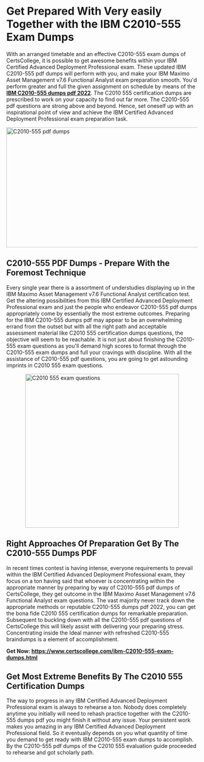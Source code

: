 <h1><strong>Get Prepared With Very easily Together with the IBM C2010-555 Exam Dumps&nbsp;</strong></h1>
<p><span style="font-weight: 400;">With an arranged timetable and an effective  C2010-555 exam dumps of CertsCollege, it is possible to get awesome benefits within your IBM Certified Advanced Deployment Professional exam. These updated IBM C2010-555 pdf dumps will perform with you, and make your IBM Maximo Asset Management v7.6 Functional Analyst exam preparation smooth. You'd perform greater and full the given assignment on schedule by means of the <strong><a href="https://www.certscollege.com/ibm-C2010-555-exam-dumps.html">IBM C2010-555 dumps pdf 2022</a></strong>. The C2010 555 certification dumps are prescribed to work on your capacity to find out far more. The  C2010-555 pdf questions are strong above and beyond. Hence, set oneself up with an inspirational point of view and achieve the IBM Certified Advanced Deployment Professional exam preparation task.&nbsp;</span></p>
<p><span style="font-weight: 400;"><img style="display: block; margin-left: auto; margin-right: auto;" src="https://i.ibb.co/CPDK3ps/Yellow-and-Blue-Initiative-Blog-Banner.png" alt="C2010-555 pdf dumps" width="559" height="315" /></span></p>
<h2><strong>C2010-555 PDF Dumps - Prepare With the Foremost Technique</strong></h2>
<p><span style="font-weight: 400;">Every single year there is a assortment of understudies displaying up in the IBM Maximo Asset Management v7.6 Functional Analyst certification test. Get the altering possibilities from this IBM Certified Advanced Deployment Professional exam and just the people who endeavor C2010-555 pdf dumps appropriately come by essentially the most extreme outcomes. Preparing for the IBM C2010-555 dumps pdf may appear to be an overwhelming errand from the outset but with all the right path and acceptable assessment material like C2010 555 certification dumps questions, the objective will seem to be reachable. It is not just about finishing the C2010-555 exam questions as you'll demand high scores to format through the C2010-555 exam dumps and full your cravings with discipline. With all the assistance of C2010-555 pdf questions, you are going to get astounding imprints in C2010 555 exam questions.</span></p>
<p><span style="font-weight: 400;"><a href="https://tinyurl.com/yarnksh3"><img style="display: block; margin-left: auto; margin-right: auto;" src="https://i.ibb.co/9tMrhdY/Teacher-Appreciation-Invitation.png" alt="C2010 555 exam questions " width="404" height="404" /></a></span></p>
<h2><strong>Right Approaches Of Preparation Get By The C2010-555 Dumps PDF</strong></h2>
<p><span style="font-weight: 400;">In recent times contest is having intense, everyone requirements to prevail within the IBM Certified Advanced Deployment Professional exam, they focus on a ton having said that whoever is concentrating within the appropriate manner by preparing by way of C2010-555 pdf dumps of CertsCollege, they get outcome in the IBM Maximo Asset Management v7.6 Functional Analyst exam questions. The vast majority never track down the appropriate methods or reputable C2010-555 dumps pdf 2022, you can get the bona fide C2010 555 certification dumps for remarkable preparation. Subsequent to buckling down with all the  C2010-555 pdf questions of CertsCollege this will likely assist with delivering your preparing stress. Concentrating inside the Ideal manner with refreshed C2010-555 braindumps is a element of accomplishment.</span></p>
<p><span style="font-weight: 400;"><strong>Get Now: <a href="https://www.certscollege.com/ibm-C2010-555-exam-dumps.html">https://www.certscollege.com/ibm-C2010-555-exam-dumps.html</a></strong></span></p>
<h2><strong>Get Most Extreme Benefits By The C2010 555 Certification Dumps</strong></h2>
<p><span style="font-weight: 400;">The way to progress in any IBM Certified Advanced Deployment Professional exam is always to rehearse a ton. Nobody does completely anytime you initially will need to rehash practice together with the C2010-555 dumps pdf you might finish it without any issue. Your persistent work makes you amazing in any IBM Certified Advanced Deployment Professional field. So it eventually depends on you what quantity of time you demand to get ready with IBM C2010-555 exam dumps to accomplish. By the C2010-555 pdf dumps of the C2010 555 evaluation guide proceeded to rehearse and got scholarly path.</span></p>
